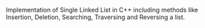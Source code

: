 Implementation of Single Linked List in C++ including methods like Insertion, Deletion, Searching, Traversing and Reversing a list.
